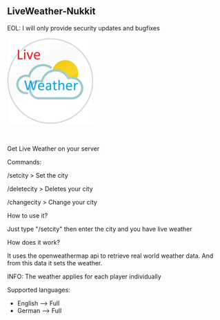 <h2>LiveWeather-Nukkit</h2>

<a>EOL: I will only provide security updates and bugfixes</a>

<img src="https://github.com/Werwolf2303/LiveWeather-Nukkit/blob/main/liveweatherlogo.png?raw=true" width="200" height="200" alt="Your browser suck"></img>

<br>

Get Live Weather on your server

Commands:

/setcity > Set the city 

/deletecity > Deletes your city

/changecity > Change your city


How to use it?

Just type "/setcity" then enter the city and you have live weather


How does it work?

It uses the openweathermap api to retrieve real world weather data. And from this data it sets the weather.


INFO: The weather applies for each player individually

Supported languages:

- English --> Full
- German --> Full

